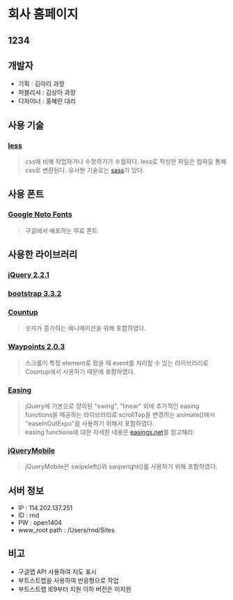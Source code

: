 # 회사 홈페이지
## 1234

## 개발자

- 기획 : 김아리 과장
- 퍼블리셔 : 김상아 과장
- 디자이너 : 홍혜란 대리

## 사용 기술

### [less][less]

> css에 비해 작업하거나 수정하기가 수월하다.
> less로 작성한 파일은 컴파일 통해 css로 변환된다.
> 유사한 기술로는 [sass][sass]가 있다.

## 사용 폰트

### [Google Noto Fonts][googlenotofonts]

> 구글에서 배포하는 무료 폰트

## 사용한 라이브러리

### [jQuery 2.2.1][jquery]

### [bootstrap 3.3.2][bootstrap]

### [Countup][countup]

> 숫자가 증가하는 에니메이션을 위해 포함하였다.

### [Waypoints 2.0.3][waypoint]

> 스크롤이 특정 element로 왔을 때 event를 처리할 수 있는 라이브러리로 Countup에서 사용하기 때문에 포함하였다.

### [Easing][easing]

> jQuery에 기본으로 정의된 "swing", "linear" 외에 추가적인 easing functions을 제공하는 라이브러리로 scrollTop을 변경하는 animate()에서 "easeInOutExpo"를 사용하기 위해서 포함하였다.<br>
> easing functions에 대한 자세한 내용은 [easings.net][easings]를 참고해라.

### [jQueryMobile][jquerymobile]

> jQueryMobile은 swipeleft()와 swiperight()를 사용하기 위해 포함하였다.

## 서버 정보

- IP : 114.202.137.251
- ID : rnd
- PW : open1404
- www_root path : /Users/rnd/Sites

## 비고

- 구글맵 API 사용하여 지도 표시
- 부트스트랩을 사용하여 반응형으로 작업
- 부트스트랩 IE9부터 지원 이하 버전은 미지원

[less]: http://lesscss.org/
[sass]: http://www.sass-lang.com/
[googlenotofonts]: https://www.google.com/get/noto/
[jquery]: https://blog.jquery.com/2016/02/22/jquery-1-12-1-and-2-2-1-released/
[bootstrap]: http://blog.getbootstrap.com/2015/01/19/bootstrap-3-3-2-released/
[waypoint]: http://imakewebthings.com/waypoints/
[countup]: https://github.com/bfintal/Counter-Up/
[easing]: http://gsgd.co.uk/sandbox/jquery/easing/
[easings]: http://easings.net
[jquerymobile]: swiperight
